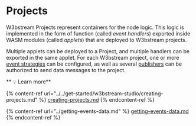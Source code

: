 # Projects

W3bstream Projects represent containers for the node logic. This logic is implemented in the form of function (called _event handlers_) exported inside WASM modules (called _applets_) that are deployed to W3bstream projects.

&#x20;Multiple applets can be deployed to a Project, and multiple handlers can be exported in the same applet. For each W3bstream project, one or more [event strategies](projects.md#event-strategies) can be configured, as well as several [publishers](projects.md#publishers) can be authorized to send data messages to the project.&#x20;

&#x20; **  **<mark style="color:purple;">**💡 Learn more**</mark>

{% content-ref url="../../get-started/w3bstream-studio/creating-projects.md" %}
[creating-projects.md](../../get-started/w3bstream-studio/creating-projects.md)
{% endcontent-ref %}

{% content-ref url="../getting-events-data.md" %}
[getting-events-data.md](../getting-events-data.md)
{% endcontent-ref %}
